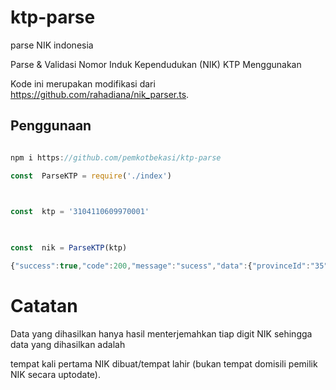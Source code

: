 
# ktp-parse

parse NIK indonesia

  

Parse & Validasi Nomor Induk Kependudukan (NIK) KTP Menggunakan

  

Kode ini merupakan modifikasi dari https://github.com/rahadiana/nik_parser.ts.

  
  

## Penggunaan

  

```ts

npm i https://github.com/pemkotbekasi/ktp-parse  

const  ParseKTP = require('./index')

  

const  ktp = '3104110609970001'

  

const  nik = ParseKTP(ktp)

{"success":true,"code":200,"message":"sucess","data":{"provinceId":"35","province":"JAWA TIMUR","kabupatenKotaId":"3575","kabupatenKota":"KOTA PASURUAN","kecamatanId":"357501","kecamatan":"GADINGREJO","kodepos":"67138","kelamin":"pria","lahir":"2018-01-23T17:00:00.000Z","uniqcode":"0007"}}
```

  

# Catatan

Data yang dihasilkan hanya hasil menterjemahkan tiap digit NIK sehingga data yang dihasilkan adalah

tempat kali pertama NIK dibuat/tempat lahir (bukan tempat domisili pemilik NIK secara uptodate).
